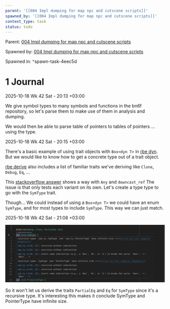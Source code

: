 ```yaml
---
parent: '[[004 Impl dumping for map npc and cutscene scripts]]'
spawned_by: '[[004 Impl dumping for map npc and cutscene scripts]]'
context_type: task
status: todo
---
```


Parent: [004 Impl dumping for map npc and cutscene scripts](../004%20Impl%20dumping%20for%20map%20npc%20and%20cutscene%20scripts.md)

Spawned by: [004 Impl dumping for map npc and cutscene scripts](../004%20Impl%20dumping%20for%20map%20npc%20and%20cutscene%20scripts.md)

Spawned in: [<a name="spawn-task-4eec5d" />^spawn-task-4eec5d](../004%20Impl%20dumping%20for%20map%20npc%20and%20cutscene%20scripts.md#spawn-task-4eec5d)

# 1 Journal

2025-10-18 Wk 42 Sat - 20:13 +03:00

We give symbol types to many symbols and functions in the bn6f repository, so let's parse them to make use of them in analysis and dumping.

We would then be able to parse table of pointers to tables of pointers ... using the type.

2025-10-18 Wk 42 Sat - 20:15 +03:00

There's a basic example of using trait objects with `Box<dyn T>` in [rbe dyn](https://doc.rust-lang.org/rust-by-example/trait/dyn.html). But we would like to know how to get a concrete type out of a trait object.

[rbe derive](https://doc.rust-lang.org/rust-by-example/trait/derive.html) also includes a list of familiar traits we've deriving like `Clone`, `Debug`, `Eq`, ...

This [stackoverflow answer](https://stackoverflow.com/a/33687996/6944447) shows a way with `Any` and `downcast_ref` The issue is that only tests each variant on its own. Let's create a type type to go with the `SymType` trait.

Though... We could instead of using a `Box<dyn T>` we could have an enum `SymType`, and for most types to include `SymType`. This way we can just match.

2025-10-18 Wk 42 Sat - 21:08 +03:00

![Pasted image 20251018210827.png](../../../../../attachments/Pasted%20image%2020251018210827.png)

So it won't let us derive the traits `PartialEq` and `Eq` for `SymType` since it's a recursive type. It's interesting this makes it conclude SymType and PointerType have infinite size.
